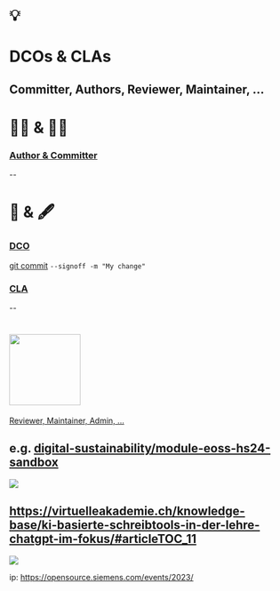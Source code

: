 # 💡
# DCOs & CLAs

Committer, Authors, Reviewer, Maintainer, ...
--
# 🧑‍🎨 & 🧑‍💻

### [Author & Committer](https://git-scm.com/book/en/v2/Git-Basics-Viewing-the-Commit-History)
--
# 📝 & 🖋️

### [DCO](https://en.wikipedia.org/wiki/Developer_Certificate_of_Origin)

[git commit](https://git-scm.com/docs/git-commit) `--signoff -m "My change"`

### [CLA](https://en.wikipedia.org/wiki/Contributor_License_Agreement)
--
# <img width="128" src="https://cdn.jsdelivr.net/npm/simple-icons@v9/icons/github.svg" />

[Reviewer, Maintainer, Admin, ...](https://docs.github.com/en/organizations/managing-user-access-to-your-organizations-repositories/managing-repository-roles/repository-roles-for-an-organization#permissions-for-each-role)

e.g. [digital-sustainability/module-eoss-hs24-sandbox](https://github.com/digital-sustainability/module-eoss-hs24-sandbox/settings/access)
--
[![](https://upload.wikimedia.org/wikipedia/commons/thumb/2/25/Berner_Fachhochschule_Logo_small.svg/128px-Berner_Fachhochschule_Logo_small.svg.png)](https://commons.wikimedia.org/wiki/File:Berner_Fachhochschule_Logo_small.svg)

https://virtuelleakademie.ch/knowledge-base/ki-basierte-schreibtools-in-der-lehre-chatgpt-im-fokus/#articleTOC_11
--
![](http://markustiede.github.io/about/talks/2023-lions-ki/reveal.js/ip.png)

ip: https://opensource.siemens.com/events/2023/